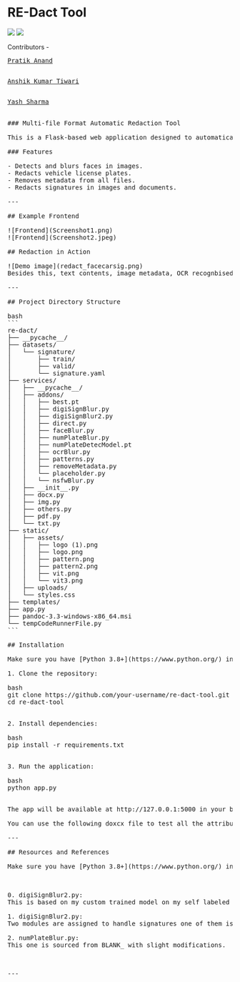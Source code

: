 # RE-Dact Tool

<p>
  <img src="https://upload.wikimedia.org/wikipedia/commons/thumb/3/31/Python-logo.png/219px-Python-logo.png" height="60">
  <img src="https://logowik.com/content/uploads/images/flask3998.jpg" height="60">
</p>

Contributors - 
<pre><a href="https://github.com/user-pratik">Pratik Anand</a><br>
<pre><a href="https://github.com/anshikkumartiwari">Anshik Kumar Tiwari</a><br>
<pre><a href="">Yash Sharma</a><br>

### Multi-file Format Automatic Redaction Tool

This is a Flask-based web application designed to automatically detect redact sensitive content from various file formats (.TXT, .JPG, .JPEG, .PNG, .DOCX, .ODT, etc.) without any dependency on external APIs or internet.

### Features

- Detects and blurs faces in images.
- Redacts vehicle license plates.
- Removes metadata from all files.
- Redacts signatures in images and documents.

---

## Example Frontend

![Frontend](Screenshot1.png)
![Frontend](Screenshot2.jpeg)

## Redaction in Action

![Demo image](redact_facecarsig.png)
Besides this, text contents, image metadata, OCR recognbised text content, nsfw content (build for this one is yet in progress) is also redacted.

---

## Project Directory Structure

bash 
```
re-dact/
├── __pycache__/
├── datasets/
│   └── signature/
│       ├── train/
│       ├── valid/
│       └── signature.yaml
├── services/
│   ├── __pycache__/
│   ├── addons/
│   │   ├── best.pt
│   │   ├── digiSignBlur.py
│   │   ├── digiSignBlur2.py
│   │   ├── direct.py
│   │   ├── faceBlur.py
│   │   ├── numPlateBlur.py
│   │   ├── numPlateDetecModel.pt
│   │   ├── ocrBlur.py
│   │   ├── patterns.py
│   │   ├── removeMetadata.py
│   │   └── placeholder.py
│   │   └── nsfwBlur.py
│   ├── __init__.py
│   ├── docx.py
│   ├── img.py
│   ├── others.py
│   ├── pdf.py
│   └── txt.py
├── static/
│   ├── assets/
│   │   ├── logo (1).png
│   │   ├── logo.png
│   │   ├── pattern.png
│   │   ├── pattern2.png
│   │   ├── vit.png
│   │   └── vit3.png
│   ├── uploads/
│   └── styles.css
├── templates/
├── app.py
├── pandoc-3.3-windows-x86_64.msi
└── tempCodeRunnerFile.py
```

## Installation

Make sure you have [Python 3.8+](https://www.python.org/) installed.

1. Clone the repository:

bash
git clone https://github.com/your-username/re-dact-tool.git
cd re-dact-tool


2. Install dependencies:

bash
pip install -r requirements.txt 


3. Run the application:

bash
python app.py


The app will be available at http://127.0.0.1:5000 in your browser.

You can use the following doxcx file to test all the attributes at once: https://docs.google.com/document/d/1lF5QyNvzsJLfRNGYXkuFtroFSQqbw68gWlmLpK550zA/pub

---

## Resources and References

Make sure you have [Python 3.8+](https://www.python.org/) installed.



0. digiSignBlur2.py:
This is based on my custom trained model on my self labeled dataset https://github.com/anshikkumartiwari/siginature-detection-blur 

1. digiSignBlur2.py:
Two modules are assigned to handle signatures one of them is sourced from https://github.com/ahmetozlu/signature_extractor with slight modifications.

2. numPlateBlur.py:
This one is sourced from BLANK_ with slight modifications.



---
